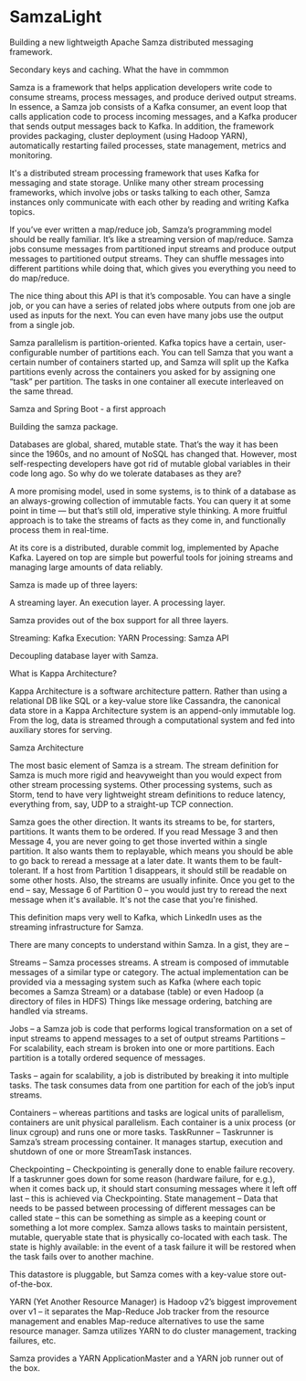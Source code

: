 # SamzaLight
Building a new lightweigth Apache Samza distributed messaging framework.

Secondary keys and caching. What the have in commmon

Samza is a framework that helps application developers write code to consume streams, process messages,
and produce derived output streams. In essence, a Samza job consists of a Kafka consumer, an event loop
that calls application code to process incoming messages, and a Kafka producer that sends output messages
back to Kafka. In addition, the framework provides packaging, cluster deployment (using Hadoop YARN),
automatically restarting failed processes, state management, metrics and monitoring.

It's a distributed stream processing framework that uses Kafka for messaging and state storage. Unlike many other stream processing frameworks, which involve jobs or tasks talking to each other, Samza instances only communicate with each other by reading and writing Kafka topics.

If you’ve ever written a map/reduce job, Samza’s programming model should be really familiar. It’s like a streaming version of map/reduce. Samza jobs consume messages from partitioned input streams and produce output messages to partitioned output streams. They can shuffle messages into different partitions while doing that, which gives you everything you need to do map/reduce.

The nice thing about this API is that it’s composable. You can have a single job, or you can have a series of related jobs where outputs from one job are used as inputs for the next. You can even have many jobs use the output from a single job.

Samza parallelism is partition-oriented. Kafka topics have a certain, user-configurable number of partitions each. You can tell Samza that you want a certain number of containers started up, and Samza will split up the Kafka partitions evenly across the containers you asked for by assigning one “task” per partition. The tasks in one container all execute interleaved on the same thread.

Samza and Spring Boot - a first approach

Building the samza package.

Databases are global, shared, mutable state. That’s the way it has been since the 1960s, and no amount of NoSQL has changed that. However, most self-respecting developers have got rid of mutable global variables in their code long ago. So why do we tolerate databases as they are?

A more promising model, used in some systems, is to think of a database as an always-growing collection of immutable facts. You can query it at some point in time — but that’s still old, imperative style thinking. A more fruitful approach is to take the streams of facts as they come in, and functionally process them in real-time.

At its core is a distributed, durable commit log, implemented by Apache Kafka. Layered on top are simple but powerful tools for joining streams and managing large amounts of data reliably.

Samza is made up of three layers:

A streaming layer.
An execution layer.
A processing layer.

Samza provides out of the box support for all three layers.

Streaming: Kafka
Execution: YARN
Processing: Samza API

Decoupling database layer with Samza.

What is Kappa Architecture?

Kappa Architecture is a software architecture pattern. Rather than using a relational DB like SQL or a key-value store like Cassandra, the canonical data store in a Kappa Architecture system is an append-only immutable log. From the log, data is streamed through a computational system and fed into auxiliary stores for serving.

Samza Architecture

The most basic element of Samza is a stream. The stream definition for Samza is much more rigid and heavyweight than you would expect from other stream processing systems. Other processing systems, such as Storm, tend to have very lightweight stream definitions to reduce latency, everything from, say, UDP to a straight-up TCP connection.

Samza goes the other direction. It wants its streams to be, for starters, partitions. It wants them to be ordered. If you read Message 3 and then Message 4, you are never going to get those inverted within a single partition. It also wants them to replayable, which means you should be able to go back to reread a message at a later date. It wants them to be fault-tolerant. If a host from Partition 1 disappears, it should still be readable on some other hosts. Also, the streams are usually infinite. Once you get to the end – say, Message 6 of Partition 0 – you would just try to reread the next message when it's available. It's not the case that you're finished.

This definition maps very well to Kafka, which LinkedIn uses as the streaming infrastructure for Samza.

There are many concepts to understand within Samza. In a gist, they are –

Streams – Samza processes streams. A stream is composed of immutable messages of a similar type or category. The actual implementation can be provided via a messaging system such as Kafka (where each topic becomes a Samza Stream) or a database (table) or even Hadoop (a directory of files in HDFS)
Things like message ordering, batching are handled via streams.

Jobs – a Samza job is code that performs logical transformation on a set of input streams to append messages to a set of output streams
Partitions – For scalability, each stream is broken into one or more partitions. Each partition is a totally ordered sequence of messages.

Tasks – again for scalability, a job is distributed by breaking it into multiple tasks. The task consumes data from one partition for each of the job’s input streams.

Containers – whereas partitions and tasks are logical units of parallelism, containers are unit physical parallelism. Each container is a unix process (or linux cgroup) and runs one or more tasks.
TaskRunner – Taskrunner is Samza’s stream processing container. It manages startup, execution and shutdown of one or more StreamTask instances.

Checkpointing – Checkpointing is generally done to enable failure recovery. If a taskrunner goes down for some reason (hardware failure, for e.g.), when it comes back up, it should start consuming messages where it left off last – this is achieved via Checkpointing.
State management – Data that needs to be passed between processing of different messages can be called state – this can be something as simple as a keeping count or something a lot more complex. Samza allows tasks to maintain persistent, mutable, queryable state that is physically co-located with each task. The state is highly available: in the event of a task failure it will be restored when the task fails over to another machine.

This datastore is pluggable, but Samza comes with a key-value store out-of-the-box.

YARN (Yet Another Resource Manager) is Hadoop v2’s biggest improvement over v1 – it separates the Map-Reduce Job tracker from the resource management and enables Map-reduce alternatives to use the same resource manager. Samza utilizes YARN to do cluster management, tracking failures, etc.

Samza provides a YARN ApplicationMaster and a YARN job runner out of the box.




